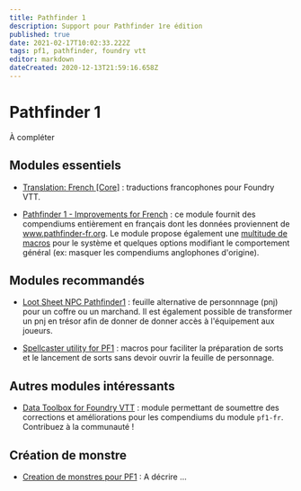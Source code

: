 ```yaml
---
title: Pathfinder 1
description: Support pour Pathfinder 1re édition
published: true
date: 2021-02-17T10:02:33.222Z
tags: pf1, pathfinder, foundry vtt
editor: markdown
dateCreated: 2020-12-13T21:59:16.658Z
---
```


# Pathfinder 1

À compléter
 
## Modules essentiels

* [Translation: French [Core]](https://foundryvtt.com/packages/fr-FR/) : traductions francophones pour Foundry VTT.

* [Pathfinder 1 - Improvements for French](/fr/systemes/pf1/pf1-fr) : ce module fournit des compendiums entièrement en français dont les données proviennent de www.pathfinder-fr.org. Le module propose également une [multitude de macros](/fr/systemes/pf1/pf1-fr/macros) pour le système et quelques options modifiant le comportement général (ex: masquer les compendiums anglophones d'origine).

## Modules recommandés

* [Loot Sheet NPC Pathfinder1](https://foundryvtt.com/packages/lootsheetnpcpf1/) : feuille alternative de personnnage (pnj) pour un coffre ou un marchand. Il est également possible de transformer un pnj en trésor afin de donner de donner accès à l'équipement aux joueurs.

* [Spellcaster utility for PF1](https://foundryvtt.com/packages/spellcaster-utility-pf1/) : macros pour faciliter la préparation de sorts et le lancement de sorts sans devoir ouvrir la feuille de personnage.

## Autres modules intéressants

* [Data Toolbox for Foundry VTT](https://foundryvtt.com/packages/data-toolbox/) : module permettant de soumettre des corrections et améliorations pour les compendiums du module `pf1-fr`. Contribuez à la communauté !

## Création de monstre

* [Creation de monstres pour PF1](/fr/systemes/pf1/monstres) : A décrire ...